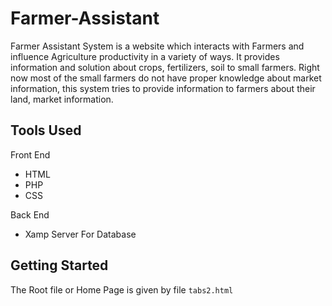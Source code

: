 # Farmer-Assistant
Farmer Assistant System is a website which interacts  with Farmers  and influence Agriculture productivity in a variety of ways. It provides information and solution about crops, fertilizers, soil  to small farmers. Right now most of the small farmers do not have proper knowledge about market information, this system tries to provide information to farmers about their land,  market information. 

## Tools Used
Front End

* HTML
* PHP
* CSS

Back End

* Xamp Server For Database

## Getting Started

The Root file or Home Page is given by file `tabs2.html`

